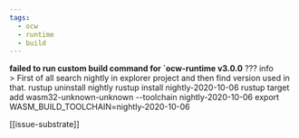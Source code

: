 ```yaml
---
tags:
  - ocw
  - runtime
  - build
---
```



**failed to run custom build command for `ocw-runtime v3.0.0**
??? info    
      > First of all search nightly in explorer project and then find version used in that.
      rustup uninstall nightly
      rustup install nightly-2020-10-06
      rustup target add wasm32-unknown-unknown --toolchain nightly-2020-10-06
      export WASM_BUILD_TOOLCHAIN=nightly-2020-10-06

  

[[issue-substrate]]

